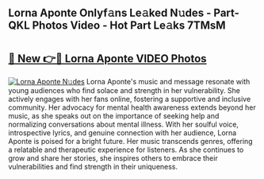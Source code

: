 ## Lorna Aponte Onlyf𝚊ns Le𝚊ked N𝚞des - Part-QKL Photos Video - Hot Part Le𝚊ks 7TMsM

# <h2><a href="http://ab33562.deff.icu/?id=Lorna+Aponte">🔗 New 👉🔴 Lorna Aponte VIDEO Photos</a></h2>

[![Lorna Aponte N𝚞des](https://i.imgur.com/rIISA9y.gif)](http://ab33562.deff.icu/?id=Lorna+Aponte)
Lorna Aponte's music and message resonate with young audiences who find solace and strength in her vulnerability. She actively engages with her fans online, fostering a supportive and inclusive community. Her advocacy for mental health awareness extends beyond her music, as she speaks out on the importance of seeking help and normalizing conversations about mental illness. With her soulful voice, introspective lyrics, and genuine connection with her audience, Lorna Aponte is poised for a bright future. Her music transcends genres, offering a relatable and therapeutic experience for listeners. As she continues to grow and share her stories, she inspires others to embrace their vulnerabilities and find strength in their uniqueness.
